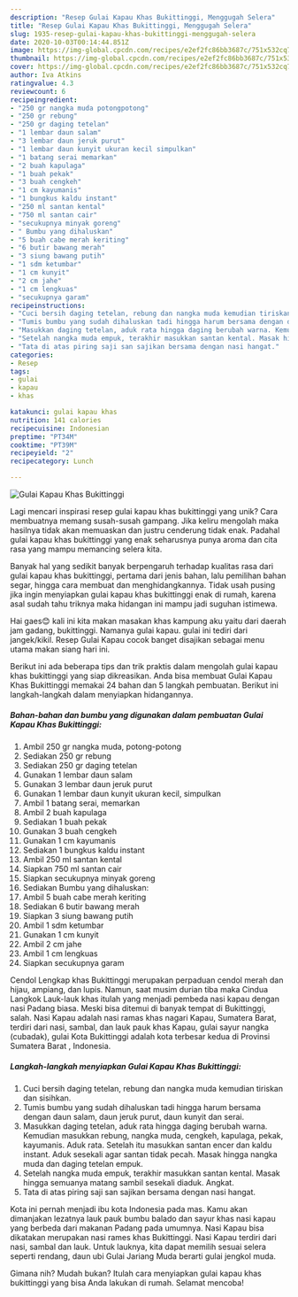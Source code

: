 ```yaml
---
description: "Resep Gulai Kapau Khas Bukittinggi, Menggugah Selera"
title: "Resep Gulai Kapau Khas Bukittinggi, Menggugah Selera"
slug: 1935-resep-gulai-kapau-khas-bukittinggi-menggugah-selera
date: 2020-10-03T00:14:44.851Z
image: https://img-global.cpcdn.com/recipes/e2ef2fc86bb3687c/751x532cq70/gulai-kapau-khas-bukittinggi-foto-resep-utama.jpg
thumbnail: https://img-global.cpcdn.com/recipes/e2ef2fc86bb3687c/751x532cq70/gulai-kapau-khas-bukittinggi-foto-resep-utama.jpg
cover: https://img-global.cpcdn.com/recipes/e2ef2fc86bb3687c/751x532cq70/gulai-kapau-khas-bukittinggi-foto-resep-utama.jpg
author: Iva Atkins
ratingvalue: 4.3
reviewcount: 6
recipeingredient:
- "250 gr nangka muda potongpotong"
- "250 gr rebung"
- "250 gr daging tetelan"
- "1 lembar daun salam"
- "3 lembar daun jeruk purut"
- "1 lembar daun kunyit ukuran kecil simpulkan"
- "1 batang serai memarkan"
- "2 buah kapulaga"
- "1 buah pekak"
- "3 buah cengkeh"
- "1 cm kayumanis"
- "1 bungkus kaldu instant"
- "250 ml santan kental"
- "750 ml santan cair"
- "secukupnya minyak goreng"
- " Bumbu yang dihaluskan"
- "5 buah cabe merah keriting"
- "6 butir bawang merah"
- "3 siung bawang putih"
- "1 sdm ketumbar"
- "1 cm kunyit"
- "2 cm jahe"
- "1 cm lengkuas"
- "secukupnya garam"
recipeinstructions:
- "Cuci bersih daging tetelan, rebung dan nangka muda kemudian tiriskan dan sisihkan."
- "Tumis bumbu yang sudah dihaluskan tadi hingga harum bersama dengan daun salam, daun jeruk purut, daun kunyit dan serai."
- "Masukkan daging tetelan, aduk rata hingga daging berubah warna. Kemudian masukkan rebung, nangka muda, cengkeh, kapulaga, pekak, kayumanis. Aduk rata. Setelah itu masukkan santan encer dan kaldu instant. Aduk sesekali agar santan tidak pecah. Masak hingga nangka muda dan daging tetelan empuk."
- "Setelah nangka muda empuk, terakhir masukkan santan kental. Masak hingga semuanya matang sambil sesekali diaduk. Angkat."
- "Tata di atas piring saji san sajikan bersama dengan nasi hangat."
categories:
- Resep
tags:
- gulai
- kapau
- khas

katakunci: gulai kapau khas 
nutrition: 141 calories
recipecuisine: Indonesian
preptime: "PT34M"
cooktime: "PT39M"
recipeyield: "2"
recipecategory: Lunch

---
```



![Gulai Kapau Khas Bukittinggi](https://img-global.cpcdn.com/recipes/e2ef2fc86bb3687c/751x532cq70/gulai-kapau-khas-bukittinggi-foto-resep-utama.jpg)

Lagi mencari inspirasi resep gulai kapau khas bukittinggi yang unik? Cara membuatnya memang susah-susah gampang. Jika keliru mengolah maka hasilnya tidak akan memuaskan dan justru cenderung tidak enak. Padahal gulai kapau khas bukittinggi yang enak seharusnya punya aroma dan cita rasa yang mampu memancing selera kita.

Banyak hal yang sedikit banyak berpengaruh terhadap kualitas rasa dari gulai kapau khas bukittinggi, pertama dari jenis bahan, lalu pemilihan bahan segar, hingga cara membuat dan menghidangkannya. Tidak usah pusing jika ingin menyiapkan gulai kapau khas bukittinggi enak di rumah, karena asal sudah tahu triknya maka hidangan ini mampu jadi suguhan istimewa.

Hai gaes😊 kali ini kita makan masakan khas kampung aku yaitu dari daerah jam gadang, bukittinggi. Namanya gulai kapau. gulai ini tediri dari jangek/kikil. Resep Gulai Kapau cocok banget disajikan sebagai menu utama makan siang hari ini.


Berikut ini ada beberapa tips dan trik praktis dalam mengolah gulai kapau khas bukittinggi yang siap dikreasikan. Anda bisa membuat Gulai Kapau Khas Bukittinggi memakai 24 bahan dan 5 langkah pembuatan. Berikut ini langkah-langkah dalam menyiapkan hidangannya.

<!--inarticleads1-->

##### Bahan-bahan dan bumbu yang digunakan dalam pembuatan Gulai Kapau Khas Bukittinggi:

1. Ambil 250 gr nangka muda, potong-potong
1. Sediakan 250 gr rebung
1. Sediakan 250 gr daging tetelan
1. Gunakan 1 lembar daun salam
1. Gunakan 3 lembar daun jeruk purut
1. Gunakan 1 lembar daun kunyit ukuran kecil, simpulkan
1. Ambil 1 batang serai, memarkan
1. Ambil 2 buah kapulaga
1. Sediakan 1 buah pekak
1. Gunakan 3 buah cengkeh
1. Gunakan 1 cm kayumanis
1. Sediakan 1 bungkus kaldu instant
1. Ambil 250 ml santan kental
1. Siapkan 750 ml santan cair
1. Siapkan secukupnya minyak goreng
1. Sediakan  Bumbu yang dihaluskan:
1. Ambil 5 buah cabe merah keriting
1. Sediakan 6 butir bawang merah
1. Siapkan 3 siung bawang putih
1. Ambil 1 sdm ketumbar
1. Gunakan 1 cm kunyit
1. Ambil 2 cm jahe
1. Ambil 1 cm lengkuas
1. Siapkan secukupnya garam


Cendol Lengkap khas Bukittinggi merupakan perpaduan cendol merah dan hijau, ampiang, dan lupis. Namun, saat musim durian tiba maka Cindua Langkok Lauk-lauk khas itulah yang menjadi pembeda nasi kapau dengan nasi Padang biasa. Meski bisa ditemui di banyak tempat di Bukittinggi, salah. Nasi Kapau adalah nasi ramas khas nagari Kapau, Sumatera Barat, terdiri dari nasi, sambal, dan lauk pauk khas Kapau, gulai sayur nangka (cubadak), gulai Kota Bukittinggi adalah kota terbesar kedua di Provinsi Sumatera Barat , Indonesia. 

<!--inarticleads2-->

##### Langkah-langkah menyiapkan Gulai Kapau Khas Bukittinggi:

1. Cuci bersih daging tetelan, rebung dan nangka muda kemudian tiriskan dan sisihkan.
1. Tumis bumbu yang sudah dihaluskan tadi hingga harum bersama dengan daun salam, daun jeruk purut, daun kunyit dan serai.
1. Masukkan daging tetelan, aduk rata hingga daging berubah warna. Kemudian masukkan rebung, nangka muda, cengkeh, kapulaga, pekak, kayumanis. Aduk rata. Setelah itu masukkan santan encer dan kaldu instant. Aduk sesekali agar santan tidak pecah. Masak hingga nangka muda dan daging tetelan empuk.
1. Setelah nangka muda empuk, terakhir masukkan santan kental. Masak hingga semuanya matang sambil sesekali diaduk. Angkat.
1. Tata di atas piring saji san sajikan bersama dengan nasi hangat.


Kota ini pernah menjadi ibu kota Indonesia pada mas. Kamu akan dimanjakan lezatnya lauk pauk bumbu balado dan sayur khas nasi kapau yang berbeda dari makanan Padang pada umumnya. Nasi Kapau bisa dikatakan merupakan nasi rames khas Bukittinggi. Nasi Kapau terdiri dari nasi, sambal dan lauk. Untuk lauknya, kita dapat memilih sesuai selera seperti rendang, daun ubi Gulai Jariang Muda berarti gulai jengkol muda. 

Gimana nih? Mudah bukan? Itulah cara menyiapkan gulai kapau khas bukittinggi yang bisa Anda lakukan di rumah. Selamat mencoba!

